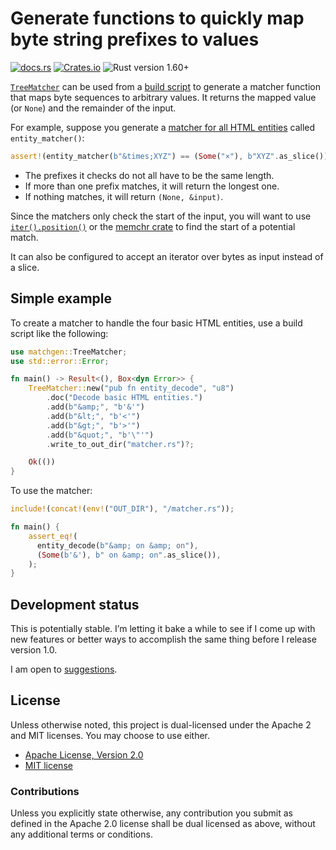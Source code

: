 # Generate functions to quickly map byte string prefixes to values

[![docs.rs](https://img.shields.io/docsrs/matchgen)][docs.rs]
[![Crates.io](https://img.shields.io/crates/v/matchgen)][crates.io]
![Rust version 1.60+](https://img.shields.io/badge/Rust%20version-1.60%2B-success)

[`TreeMatcher`] can be used from a [build script] to generate a matcher
function that maps byte sequences to arbitrary values. It returns the mapped
value (or `None`) and the remainder of the input.

For example, suppose you generate a [matcher for all HTML entities][htmlize]
called `entity_matcher()`:

```rust
assert!(entity_matcher(b"&times;XYZ") == (Some("×"), b"XYZ".as_slice()));
```

  * The prefixes it checks do not all have to be the same length.
  * If more than one prefix matches, it will return the longest one.
  * If nothing matches, it will return `(None, &input)`.

Since the matchers only check the start of the input, you will want to use
[`iter().position()`] or the [memchr crate][memchr] to find the start of a
potential match.

It can also be configured to accept an iterator over bytes as input instead of
a slice.

## Simple example

To create a matcher to handle the four basic HTML entities, use a build script
like the following:

```rust
use matchgen::TreeMatcher;
use std::error::Error;

fn main() -> Result<(), Box<dyn Error>> {
    TreeMatcher::new("pub fn entity_decode", "u8")
        .doc("Decode basic HTML entities.")
        .add(b"&amp;", "b'&'")
        .add(b"&lt;", "b'<'")
        .add(b"&gt;", "b'>'")
        .add(b"&quot;", "b'\"'")
        .write_to_out_dir("matcher.rs")?;

    Ok(())
}
```

To use the matcher:

```rust
include!(concat!(env!("OUT_DIR"), "/matcher.rs"));

fn main() {
    assert_eq!(
      entity_decode(b"&amp; on &amp; on"),
      (Some(b'&'), b" on &amp; on".as_slice()),
    );
}
```

## Development status

This is potentially stable. I’m letting it bake a while to see if I come up with
new features or better ways to accomplish the same thing before I release
version 1.0.

I am open to [suggestions][issues].

## License

Unless otherwise noted, this project is dual-licensed under the Apache 2 and MIT
licenses. You may choose to use either.

  * [Apache License, Version 2.0](LICENSE-APACHE)
  * [MIT license](LICENSE-MIT)

### Contributions

Unless you explicitly state otherwise, any contribution you submit as defined
in the Apache 2.0 license shall be dual licensed as above, without any
additional terms or conditions.

[docs.rs]: https://docs.rs/matchgen/latest/matchgen/
[crates.io]: https://crates.io/crates/matchgen
[`TreeMatcher`]: https://docs.rs/matchgen/latest/matchgen/struct.TreeMatcher.html
[build script]: https://doc.rust-lang.org/cargo/reference/build-scripts.html
[`iter().position()`]: https://doc.rust-lang.org/std/iter/trait.Iterator.html#method.position
[memchr]: http://docs.rs/memchr
[htmlize]: https://crates.io/crates/htmlize
[issues]: https://github.com/danielparks/matchgen/issues
